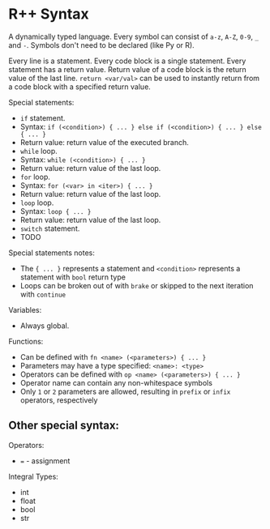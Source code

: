 # R++ Syntax

A dynamically typed language. Every symbol can consist of `a-z`, `A-Z`, `0-9`, `_` and `-`. Symbols don't need to be declared (like Py or R).

Every line is a statement. Every code block is a single statement. Every statement has a return value. Return value of a code block is the return value of the last line. `return <var/val>` can be used to instantly return from a code block with a specified return value.

Special statements:
- `if` statement.
 - Syntax: `if (<condition>) { ... } else if (<condition>) { ... } else { ... }`
 - Return value: return value of the executed branch.
- `while` loop.
 - Syntax: `while (<condition>) { ... }`
 - Return value: return value of the last loop.
- `for` loop.
 - Syntax: `for (<var> in <iter>) { ... }`
 - Return value: return value of the last loop.
- `loop` loop.
 - Syntax: `loop { ... }`
 - Return value: return value of the last loop.
- `switch` statement.
 - TODO

Special statements notes:
- The `{ ... }` represents a statement and `<condition>` represents a statement with `bool` return type
- Loops can be broken out of with `brake` or skipped to the next iteration with `continue`

Variables:
- Always global.

Functions:
- Can be defined with `fn <name> (<parameters>) { ... }`
- Parameters may have a type specified: `<name>: <type>`
- Operators can be defined with `op <name> (<parameters>) { ... }`
 - Operator name can contain any non-whitespace symbols
 - Only `1` or `2` parameters are allowed, resulting in `prefix` or `infix` operators, respectively

Other special syntax:
- 

Operators:
- `=` - assignment

Integral Types:
- int
- float
- bool
- str